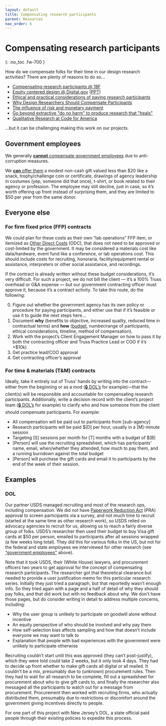 ```yaml
---
layout: default
title: Compensating research participants
parent: Resources
nav_order: 6
---
```


# Compensating research participants
{: .no_toc .fw-700 }

How do we compensate folks for their time in our design research activities? There are plenty of reasons to do so…
- [Compensating research participants @ 18F](https://ux-guide.18f.gov/research/plan/#compensating-research-participants)
- [Equity centered design @ Digital.gov](https://digital.gov/event/2021/06/22/2021-user-experience-summit/) ([PPT](https://s3.amazonaws.com/digitalgov/static/equity-centered-design-revised.pptx))
- [Ethical and practical considerations of paying research participants](https://www.niehs.nih.gov/research/resources/assets/docs/ethical_and_practical_considerations_of_paying_research_participants_508.pdf)
- [Why Design Researchers Should Compensate Participants](https://medium.com/notes-off-the-grid/why-design-researchers-should-compensate-participants-a65252352f67)
- [The influence of risk and monetary payment](https://jme.bmj.com/content/30/3/293)
- [Go beyond extractive "do no harm" to produce research that "heals"](https://twitter.com/albanvillamil/status/1311687313802645504)
- [Qualitative Research at Code for America](https://info.codeforamerica.org/qualitative-research)

...but it can be challenging making this work on our projects.

## Government employees
We generally [**cannot** compensate government employees](https://www.doi.gov/ethics/gifts) due to anti-corruption measures. 

We [**can** offer them](https://ogc.commerce.gov/sites/default/files/gifts-awae-2020.pdf) a modest non-cash gift valued less than $20 like a snack, trophy/challenge coin or certificate, drawings of agency leadership in costumes (yep, someone did that once), t-shirt, or book related to their agency or profession. The employee may still decline, just in case, so it’s worth offering up front instead of surprising them, and they are limited to $50 per year from the same donor.

## Everyone else

### For firm fixed price (FFP) contracts
We could plan for these costs as their own “lab operations” FFP item, or itemized as [Other Direct Costs](https://www.gsa.gov/cdnstatic/SIN_C541_4D_ODC_Guidance_for_Conferences-Rewrite.pdf) (ODC), that does not need to be approved or cost-limited by the government. It may be considered a materials cost like data/hardware, event fund like a conference, or lab operations cost. This should include costs for recruiting, honoraria, facility/equipment rental or assistance, interpreters or other social assistance, and recordings.

If the contract is already written without these budget considerations, it’s very difficult. For such a project, we do not bill the client — it’s a 100% Truss overhead or G&A expense — but our government contracting officer must approve it, because it’s a contract activity. To take this route, do the following:

0. Figure out whether the government agency has its own policy or procedure for paying participants, and either use that if it’s feasible or use it to guide the next steps here...
0. Document **why** (benefits to objective, increased quality, reduced time in contractual terms) and **how** ([budget](https://ethn.io/incentives/calculator), number/range of participants, ethical considerations, timeline, method of compensation).
0. Work with the project’s Client Engagement Manager on how to pass it by both the contracting officer and Truss Practice Lead or COO if it’s >$10k)
0. Get practice lead/COO approval
0. Get contracting officer’s approval

### For time & materials (T&M) contracts
Ideally, take it entirely out of Truss’ hands by writing into the contract—either from the beginning or as a mod ([🔒 DOL’s](https://drive.google.com/file/d/1Un_A0sPXXN-UXCHaoGTLe9lpfbe67MI7/view) for example)—that the client(s) will be responsible and accountable for compensating research participants. Additionally, write a decision record with the client’s project team ([🔒 DOL’s](https://docs.google.com/document/d/1X1GOyJIhsw9Zs2Qu_CZ7RPHOljUP3HRpFOncALei6c0/edit#heading=h.pjv8vxtpra0j) for example) to clarify who and how someone from the client should compensate participants. For example:

- All compensation will be paid out to participants from [sub-agency]
- Research participants will be paid $[D] per hour, usually in a [M]-minute session
- Targeting [S] sessions per month for [T] months with a budget of $[B]
- [Person] will use the recruiting spreadsheet, which has participants’ name, email, when/whether they attended, how much to pay them, and a running burndown against the total budget
- [Person] will purchase the gift cards and email it to participants by the end of the week of their session.

## Examples

### DOL
Our partner USDS managed recruiting and most of the research ops, including compensation. We did not have [Paperwork Reduction Act](https://pra.digital.gov/) (PRA) approval to screen participants via a survey, and not much time to recruit (started at the same time as other research work), so USDS relied on advocacy agencies to recruit for us, allowing us to reach a fairly diverse group of folks. USDS’s researcher then used their budget to buy Visa gift cards at $50 per person, emailed to participants after all sessions wrapped (a few weeks long total). They did this for various folks in the US, but not for the federal and state employees we interviewed for other research (see [“government employees”](#government-employees) above). 

Note that it took USDS, their (White House) lawyers, and procurement officers two years to get approval for the concept of compensating research participants. The researcher got that theoretical clearance but needed to provide a user justification memo for this particular research series. Initially they just tried a paragraph, but that reportedly wasn’t enough info. So they tried again with a page and a half of detail of why they should pay folks, and that did work but with no feedback about why. We don't have those pages, but do consider writing in detail to address multiple concerns, including:
- Why the user group is unlikely to participate on goodwill alone without incentive
- An equity perspective of who should be involved and why pay them
- How self-selection bias affects sampling and how that doesn’t include everyone we may want to talk to
- Explanation that people with bad experiences with the government were unlikely to participate otherwise

Recruiting couldn’t start until this was approved (they can’t post-justify), which they were told could take 2 weeks, but it only took 4 days. They had to decide up front whether to make gift cards all digital or all mailed. It couldn’t be a mix, presumably due to (unknown) procurement rules. Then they had to wait for all research to be complete, fill out a spreadsheet for procurement about who to give gift cards to, and finally the researcher also messaged all the participants to watch out for a message from procurement. Procurement then worked with recruiting firms, who actually distributed them, presumably due to restrictions or discomfort around the government giving incentives directly to people.

For one part of this project with New Jersey’s DOL, a state official paid people through their existing policies to expedite this process.
